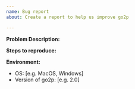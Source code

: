 ```yaml
---
name: Bug report
about: Create a report to help us improve go2p

---
```


**Problem Description:**

**Steps to reproduce:**

**Environment:**
 - OS: [e.g. MacOS, Windows]
 - Version of go2p: [e.g. 2.0]